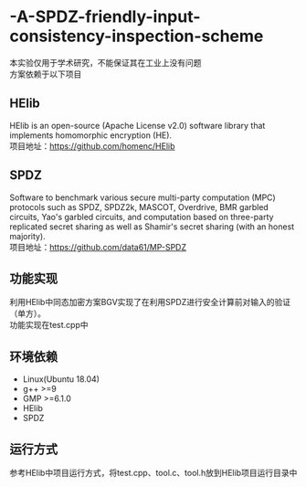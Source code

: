 # -A-SPDZ-friendly-input-consistency-inspection-scheme
本实验仅用于学术研究，不能保证其在工业上没有问题  
方案依赖于以下项目  
## HElib  
HElib is an open-source (Apache License v2.0) software library that implements homomorphic encryption (HE).  
项目地址：https://github.com/homenc/HElib  
## SPDZ  
Software to benchmark various secure multi-party computation (MPC) protocols such as SPDZ, SPDZ2k, MASCOT, Overdrive, BMR garbled circuits, Yao's garbled circuits, and computation based on three-party replicated secret sharing as well as Shamir's secret sharing (with an honest majority).  
项目地址：https://github.com/data61/MP-SPDZ  
## 功能实现  
利用HElib中同态加密方案BGV实现了在利用SPDZ进行安全计算前对输入的验证（单方）。  
功能实现在test.cpp中
## 环境依赖  
* Linux(Ubuntu 18.04)  
* g++ >=9  
* GMP >=6.1.0  
* HElib  
* SPDZ  
## 运行方式
参考HElib中项目运行方式，将test.cpp、tool.c、tool.h放到HElib项目运行目录中
